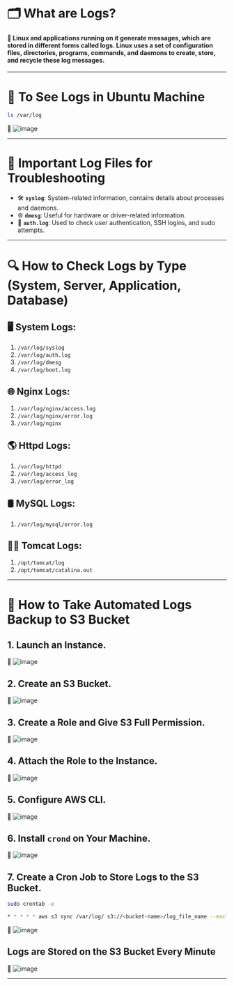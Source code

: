 # 🗂️ What are Logs?  
#### 📝 Linux and applications running on it generate messages, which are stored in different forms called logs. Linux uses a set of configuration files, directories, programs, commands, and daemons to create, store, and recycle these log messages.  

---

# 👀 To See Logs in Ubuntu Machine  
```bash
ls /var/log
```
📸 ![image](https://github.com/user-attachments/assets/4601e36d-31ae-419d-83fb-cd8e92d051fa)  

---

# 🔧 Important Log Files for Troubleshooting  
* 🛠️ **`syslog`**: System-related information, contains details about processes and daemons.  
* ⚙️ **`dmesg`**: Useful for hardware or driver-related information.  
* 🔑 **`auth.log`**: Used to check user authentication, SSH logins, and sudo attempts.  

---

# 🔍 How to Check Logs by Type (System, Server, Application, Database)  

## 🖥️ System Logs:  
1. `/var/log/syslog`  
2. `/var/log/auth.log`  
3. `/var/log/dmesg`  
4. `/var/log/boot.log`  

## 🌐 Nginx Logs:  
1. `/var/log/nginx/access.log`  
2. `/var/log/nginx/error.log`  
3. `/var/log/nginx`  

## 🌎 Httpd Logs:  
1. `/var/log/httpd`  
2. `/var/log/access_log`  
3. `/var/log/error_log`  

## 🛢️ MySQL Logs:  
1. `/var/log/mysql/error.log`  

## 🐱‍💻 Tomcat Logs:  
1. `/opt/tomcat/log`  
2. `/opt/tomcat/catalina.out`  

---

# 🚀 How to Take Automated Logs Backup to S3 Bucket  

## **1. Launch an Instance.**  
📸 ![image](https://github.com/user-attachments/assets/f4a3ec59-23e2-4ede-b15a-95dad545a3da)  

## **2. Create an S3 Bucket.**  
📸 ![image](https://github.com/user-attachments/assets/f300078c-4d66-4db8-98b8-e88fe1e9b09b)  

## **3. Create a Role and Give S3 Full Permission.**  
📸 ![image](https://github.com/user-attachments/assets/c6fb388c-17fb-4d46-9234-cd262041d271)  

## **4. Attach the Role to the Instance.**  
📸 ![image](https://github.com/user-attachments/assets/59e08675-f991-407c-9b62-4341784c7cd9)  

## **5. Configure AWS CLI.**  
📸 ![image](https://github.com/user-attachments/assets/aec81b56-a7e2-4aa8-8fe6-11c36e8f29b0)  

## **6. Install `crond` on Your Machine.**  
📸 ![image](https://github.com/user-attachments/assets/73f232b5-c68a-4b75-9372-2345749d59e8)  

## **7. Create a Cron Job to Store Logs to the S3 Bucket.**  
```bash
sudo crontab -e
```
```bash
* * * * * aws s3 sync /var/log/ s3://<bucket-name>/log_file_name --exclude "*" --include "*.log"
```
📸 ![image](https://github.com/user-attachments/assets/ad07dee4-0d92-43f5-bb9b-7e29770b7cb8)  

## Logs are Stored on the S3 Bucket Every Minute  
📸 ![image](https://github.com/user-attachments/assets/37886f83-9ebd-4d7c-bc96-fb698dd4e5bf)  

---
